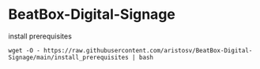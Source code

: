 # BeatBox-Digital-Signage

install prerequisites
```
wget -O - https://raw.githubusercontent.com/aristosv/BeatBox-Digital-Signage/main/install_prerequisites | bash
```
